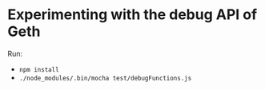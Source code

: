 # Experimenting with the debug API of Geth

Run:

* `npm install`
* `./node_modules/.bin/mocha test/debugFunctions.js`
